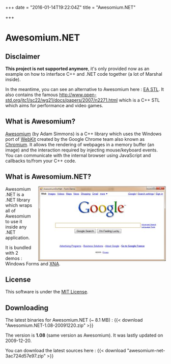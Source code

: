 +++
date = "2016-01-14T19:22:04Z"
title = "Awesomium.NET"

+++

# Awesomium.NET

## Disclaimer

**This project is not supported anymore**, it's only provided now as an example on how to interface C++ and .NET code together (a lot of Marshal inside).

In the meantime, you can see an alternative to Awesomium here : [EA STL](http://gpl.ea.com/). It also contains the famous <http://www.open-std.org/jtc1/sc22/wg21/docs/papers/2007/n2271.html> which is a C++ STL which aims for performance and video games.

## What is Awesomium?

[Awesomium](http://princeofcode.com/awesomium.php) (by Adam Simmons) is a C++ library which uses the Windows port of [WebKit](http://webkit.org/) created by the Google Chrome team also known as [Chromium](http://code.google.com/chromium/). It allows the rendering of webpages in a memory buffer (an image) and the interaction required by injecting mouse/keyboard events. You can communicate with the internal browser using JavaScript and callbacks to/from your C++ code.

## What is Awesomium.NET?

<img src="/media/awesomiumdotnet-ss.jpg" alt="Puddle" style="float:right;padding-left:20px;"/>Awesomium.NET is a .NET library which wraps all of Awesomium to use it inside any .NET application.

It is bundled with 2 demos : Windows Forms and [XNA](http://www.xna.com/).

## License

This software is under the [MIT License](http://www.opensource.org/licenses/mit-license.php).

## Downloading

The latest binaries for Awesomium.NET (~ 8.1 MB) :
{{< download "Awesomium.NET-1.08-20091220.zip" >}}

The version is **1.08** (same version as Awesomium). It was lastly updated on 2009-12-20.

You can download the latest sources here : {{< download "awesomium-net-3ac724d57e97.zip" >}}

